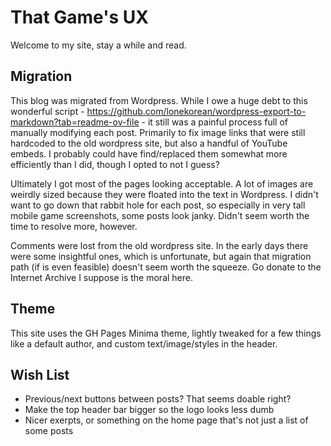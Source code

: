 That Game's UX
===========
Welcome to my site, stay a while and read.

## Migration
This blog was migrated from Wordpress. While I owe a huge debt to this wonderful script - https://github.com/lonekorean/wordpress-export-to-markdown?tab=readme-ov-file - it still was a painful process full of manually modifying each post. Primarily to fix image links that were still hardcoded to the old wordpress site, but also a handful of YouTube embeds. I probably could have find/replaced them somewhat more efficiently than I did, though I opted to not I guess?

Ultimately I got most of the pages looking acceptable. A lot of images are weirdly sized because they were floated into the text in Wordpress. I didn't want to go down that rabbit hole for each post, so especially in very tall mobile game screenshots, some posts look janky. Didn't seem worth the time to resolve more, however.

Comments were lost from the old wordpress site. In the early days there were some insightful ones, which is unfortunate, but again that migration path (if is even feasible) doesn't seem worth the squeeze. Go donate to the Internet Archive I suppose is the moral here.

## Theme
This site uses the GH Pages Minima theme, lightly tweaked for a few things like a default author, and custom text/image/styles in the header.

## Wish List
* Previous/next buttons between posts? That seems doable right?
* Make the top header bar bigger so the logo looks less dumb
* Nicer exerpts, or something on the home page that's not just a list of some posts
